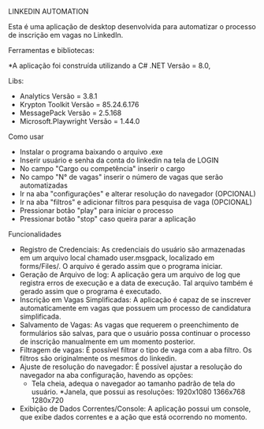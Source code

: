 LINKEDIN AUTOMATION

Esta é uma aplicação de desktop desenvolvida para automatizar o processo de inscrição em vagas no LinkedIn. 

Ferramentas e bibliotecas:

*A aplicação foi construída utilizando a C# .NET Versão = 8.0, 

Libs:

* Analytics Versão = 3.8.1
* Krypton Toolkit Versão = 85.24.6.176
* MessagePack Versão = 2.5.168
* Microsoft.Playwright Versão = 1.44.0

Como usar

* Instalar o programa baixando o arquivo .exe
* Inserir usuário e senha da conta do linkedin na tela de LOGIN
* No campo "Cargo ou competência" inserir o cargo
* No campo "N° de vagas" inserir o número de vagas que serão automatizadas
* Ir na aba "configurações" e alterar resolução do navegador (OPCIONAL)
* Ir na aba "filtros" e adicionar filtros para pesquisa de vaga (OPCIONAL)
* Pressionar botão "play" para iniciar o processo
* Pressionar botão "stop" caso queira parar a aplicação

Funcionalidades

* Registro de Credenciais: As credenciais do usuário são armazenadas em um arquivo local chamado user.msgpack, localizado em forms/Files/. O arquivo é gerado assim que o programa iniciar.
* Geração de Arquivo de log: A aplicação gera um arquivo de log que registra erros de execução e a data de execução. Tal arquivo também é gerado assim que o programa é executado.
* Inscrição em Vagas Simplificadas: A aplicação é capaz de se inscrever automaticamente em vagas que possuem um processo de candidatura simplificada.
* Salvamento de Vagas: As vagas que requerem o preenchimento de formulários são salvas, para que o usuário possa continuar o processo de inscrição manualmente em um momento posterior.
* Filtragem de vagas: É possível filtrar o tipo de vaga com a aba filtro. Os filtros são originalmente os mesmos do linkedin.
* Ajuste de resolução do navegador: É possível ajustar a resolução do navegador na aba configuração, havendo as opções:
    * Tela cheia, adequa o navegador ao tamanho padrão de tela do usuário. 
    *Janela, que possui as resoluções:
    1920x1080
    1366x768
    1280x720
* Exibição de Dados Correntes/Console: A aplicação possui um console, que exibe dados correntes e a ação que está ocorrendo no momento.

